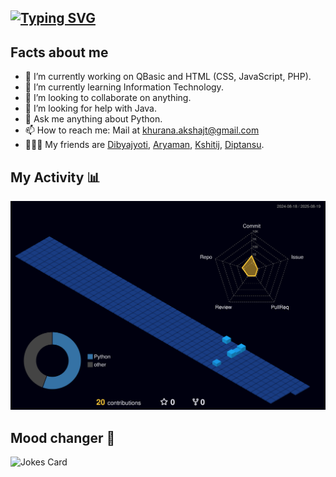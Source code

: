 ## <a href="https://git.io/typing-svg"><img src="https://readme-typing-svg.demolab.com?font=Fira+Code&size=22&duration=4500&pause=100&center=true&multiline=true&width=100%&height=100&lines=Hi!+I+am+MrA-100.+%F0%9F%91%8B;I+am+a+coder%2C+innovative+thinker+and+reader." alt="Typing SVG" /></a>

## Facts about me
- 🔭 I’m currently working on QBasic and HTML (CSS, JavaScript, PHP).
- 🌱 I’m currently learning Information Technology.
- 👯 I’m looking to collaborate on anything.
- 🤔 I’m looking for help with Java.
- 💬 Ask me anything about Python.
- 📫 How to reach me: Mail at khurana.akshajt@gmail.com
- 🧑‍🤝‍🧑 My friends are <a href="https://github.com/DibyajyotiBiswal57"> Dibyajyoti</a>, <a href="https://github.com/albert-hawkins-heisenberg"> Aryaman</a>, <a href="https://github.com/UnderRatedCoder05"> Kshitij</a>, <a href="https://github.com/dsdoescreative"> Diptansu</a>.

## My Activity 📊
<img src = "profile-3d-contrib/profile-night-view.svg">

## Mood changer 🤣
<img src="https://readme-jokes.vercel.app/api" alt="Jokes Card" />

